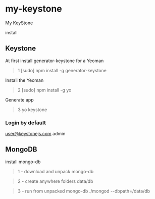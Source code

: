 # my-keystone
My KeyStone

install

## Keystone

At first install generator-keystone for a Yeoman
> 1 [sudo] npm install -g generator-keystone

Install the Yeoman
> 2 [sudo] npm install -g yo

Generate app
> 3 yo keystone

### Login by default
user@keystonejs.com
admin

## MongoDB

install mongo-db
> 1 - download and unpack mongo-db

> 2 - create anywhere folders data/db

> 3 - run from unpacked mongo-db ./mongod --dbpath=<path-to>/data/db
